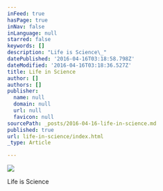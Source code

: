 ```yaml
---
inFeed: true
hasPage: true
inNav: false
inLanguage: null
starred: false
keywords: []
description: "Life is Science\_"
datePublished: '2016-04-16T03:18:58.798Z'
dateModified: '2016-04-16T03:18:36.527Z'
title: Life in Science
author: []
authors: []
publisher:
  name: null
  domain: null
  url: null
  favicon: null
sourcePath: _posts/2016-04-16-life-in-science.md
published: true
url: life-in-science/index.html
_type: Article

---
```

![](https://the-grid-user-content.s3-us-west-2.amazonaws.com/6447e983-3ac7-450c-b399-32d8beb249c6.jpg)

Life is Science